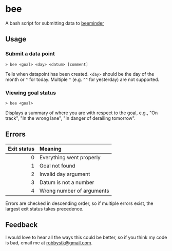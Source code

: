 # bee
A bash script for submitting data to [beeminder](https://www.beeminder.com/)
## Usage
### Submit a data point
```
> bee <goal> <day> <datum> [comment]
```
Tells when datapoint has been created. 
`<day>` should be the day of the month or `^` for today.  Multiple `^` (e.g. 
`^^` for yesterday) are not supported.  

### Viewing goal status
```
> bee <goal>
```
Displays a summary of where you are with respect to the goal, e.g., "On 
track", "In the wrong lane", "In danger of derailing tomorrow".  

## Errors
Exit status | Meaning
----------: | :---------
0           | Everything went properly
1           | Goal not found
2           | Invalid day argument
3           | Datum is not a number
4           | Wrong number of arguments

Errors are checked in descending order, so if multiple errors exist, the largest
exit status takes precedence.  

## Feedback
I would love to hear all the ways this could be better, so if you think my code 
is bad, email me at [robbystk@gmail.com](mailto:robbystk@gmail.com).  
